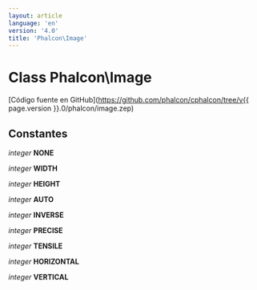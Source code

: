 ```yaml
---
layout: article
language: 'en'
version: '4.0'
title: 'Phalcon\Image'
---
```

# Class **Phalcon\Image**

[Código fuente en GitHub](https://github.com/phalcon/cphalcon/tree/v{{ page.version }}.0/phalcon/image.zep)

## Constantes

*integer* **NONE**

*integer* **WIDTH**

*integer* **HEIGHT**

*integer* **AUTO**

*integer* **INVERSE**

*integer* **PRECISE**

*integer* **TENSILE**

*integer* **HORIZONTAL**

*integer* **VERTICAL**